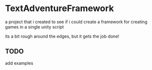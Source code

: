 # TextAdventureFramework

a project that i created to see if i could create a framework for creating games in a single unity script

its a bit rough around the edges, but it gets the job done!


## TODO
add examples